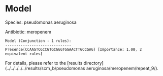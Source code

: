 
# Model

Species: pseudomonas aeruginosa

Antibiotic: meropenem

```
Model (Conjunction - 1 rules):
------------------------------
Presence(CCAAGTCGCCGTGCGGGTGGAACTTGCCGAG) [Importance: 1.00, 2 equivalent rules]

```

For details, please refer to the [results directory](../../../../../results/scm_b/pseudomonas aeruginosa/meropenem/repeat_9/).

